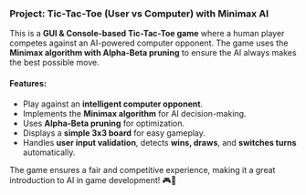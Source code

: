 ### **Project: Tic-Tac-Toe (User vs Computer) with Minimax AI**  

This is a **GUI & Console-based Tic-Tac-Toe game** where a human player competes against an AI-powered computer opponent. The game uses the **Minimax algorithm with Alpha-Beta pruning** to ensure the AI always makes the best possible move.  

#### **Features:**  
- Play against an **intelligent computer opponent**.  
- Implements the **Minimax algorithm** for AI decision-making.  
- Uses **Alpha-Beta pruning** for optimization.  
- Displays a **simple 3x3 board** for easy gameplay.  
- Handles **user input validation**, detects **wins, draws**, and **switches turns** automatically.  

The game ensures a fair and competitive experience, making it a great introduction to AI in game development! 🎮🤖
